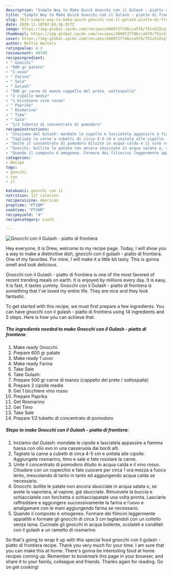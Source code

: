 ```yaml
---
description: "Simple Way to Make Quick Gnocchi con il Gulash - piatto di frontiera"
title: "Simple Way to Make Quick Gnocchi con il Gulash - piatto di frontiera"
slug: 1617-simple-way-to-make-quick-gnocchi-con-il-gulash-piatto-di-frontiera
date: 2020-11-18T02:05:36.917Z
image: https://img-global.cpcdn.com/recipes/d460f2f7d6cca5f0/751x532cq70/gnocchi-con-il-gulash-piatto-di-frontiera-recipe-main-photo.jpg
thumbnail: https://img-global.cpcdn.com/recipes/d460f2f7d6cca5f0/751x532cq70/gnocchi-con-il-gulash-piatto-di-frontiera-recipe-main-photo.jpg
cover: https://img-global.cpcdn.com/recipes/d460f2f7d6cca5f0/751x532cq70/gnocchi-con-il-gulash-piatto-di-frontiera-recipe-main-photo.jpg
author: Nettie Walters
ratingvalue: 4.3
reviewcount: 40745
recipeingredient:
- " Gnocchi"
- "600 gr patate"
- "1 uovo"
- " Farina"
- " Sale"
- " Gulash"
- "500 gr carne di manzo cappello del prete  sottospalla"
- "2 cipolle medie"
- "1 bicchiere vino rosso"
- " Paprika"
- " Rosmarino"
- " Timo"
- " Sale"
- "1/2 tubetto di concentrato di pomodoro"
recipeinstructions:
- "Iniziamo dal Gulash: mondate le cipolle e lasciatela appassire a fiamma bassa con olio evo in una casseruola dai bordi alti."
- "Tagliate la carne a cubetti di circa 4-5 cm e unitela alle cipolle. Aggiungete rosmarino, timo e sale e fate rosolare la carne."
- "Unite il concentrato di pomodoro diluito in acqua calda e il vino rosso. Chiudere con un coperchio e fate cuocere per circa 1 ora mezza a fuoco lento, mescolando di tanto in tanto ed aggiungendo acqua calda se necessario."
- "Gnocchi: bollite le patate non ancora sbucciate in acqua salata o, se avete la vaporiera, al vapore, già sbucciate. Rimuovete la buccia e schiacciatele con forchetta o schiacciapatate una volta pronta. Lasciarle raffreddare e aggiungere successivamente la farina e l’uovo e amalgamare con le mani aggiungendo farina se necessario."
- "Quando il composto è omogeneo. Formare dei filincini leggermente appiattiti e formate gli gnocchi di circa 3 cm tagliandoli con un coltello senza lama. Cucinate gli gnocchi in acqua bollente, scolateli e conditeli con il gulash e un rametto di rosmarino"
categories:
- Recipe
tags:
- gnocchi
- con
- il

katakunci: gnocchi con il 
nutrition: 117 calories
recipecuisine: American
preptime: "PT10M"
cooktime: "PT36M"
recipeyield: "4"
recipecategory: Lunch

---
```



![Gnocchi con il Gulash - piatto di frontiera](https://img-global.cpcdn.com/recipes/d460f2f7d6cca5f0/751x532cq70/gnocchi-con-il-gulash-piatto-di-frontiera-recipe-main-photo.jpg)

Hey everyone, it is Drew, welcome to my recipe page. Today, I will show you a way to make a distinctive dish, gnocchi con il gulash - piatto di frontiera. One of my favorites. For mine, I will make it a little bit tasty. This is gonna smell and look delicious.



Gnocchi con il Gulash - piatto di frontiera is one of the most favored of recent trending meals on earth. It is enjoyed by millions every day. It is easy, it is fast, it tastes yummy. Gnocchi con il Gulash - piatto di frontiera is something that I've loved my entire life. They are nice and they look fantastic.


To get started with this recipe, we must first prepare a few ingredients. You can have gnocchi con il gulash - piatto di frontiera using 14 ingredients and 5 steps. Here is how you can achieve that.

<!--inarticleads1-->

##### The ingredients needed to make Gnocchi con il Gulash - piatto di frontiera:

1. Make ready  Gnocchi:
1. Prepare 600 gr patate
1. Make ready 1 uovo
1. Make ready  Farina
1. Take  Sale
1. Take  Gulash:
1. Prepare 500 gr carne di manzo (cappello del prete / sottospalla)
1. Prepare 2 cipolle medie
1. Get 1 bicchiere vino rosso
1. Prepare  Paprika
1. Get  Rosmarino
1. Get  Timo
1. Take  Sale
1. Prepare 1/2 tubetto di concentrato di pomodoro




<!--inarticleads2-->

##### Steps to make Gnocchi con il Gulash - piatto di frontiera:

1. Iniziamo dal Gulash: mondate le cipolle e lasciatela appassire a fiamma bassa con olio evo in una casseruola dai bordi alti.
1. Tagliate la carne a cubetti di circa 4-5 cm e unitela alle cipolle. Aggiungete rosmarino, timo e sale e fate rosolare la carne.
1. Unite il concentrato di pomodoro diluito in acqua calda e il vino rosso. Chiudere con un coperchio e fate cuocere per circa 1 ora mezza a fuoco lento, mescolando di tanto in tanto ed aggiungendo acqua calda se necessario.
1. Gnocchi: bollite le patate non ancora sbucciate in acqua salata o, se avete la vaporiera, al vapore, già sbucciate. Rimuovete la buccia e schiacciatele con forchetta o schiacciapatate una volta pronta. Lasciarle raffreddare e aggiungere successivamente la farina e l’uovo e amalgamare con le mani aggiungendo farina se necessario.
1. Quando il composto è omogeneo. Formare dei filincini leggermente appiattiti e formate gli gnocchi di circa 3 cm tagliandoli con un coltello senza lama. Cucinate gli gnocchi in acqua bollente, scolateli e conditeli con il gulash e un rametto di rosmarino




So that's going to wrap it up with this special food gnocchi con il gulash - piatto di frontiera recipe. Thank you very much for your time. I am sure that you can make this at home. There's gonna be interesting food at home recipes coming up. Remember to bookmark this page in your browser, and share it to your family, colleague and friends. Thanks again for reading. Go on get cooking!
